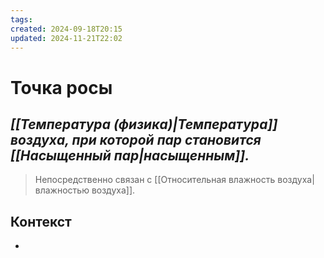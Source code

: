 ```yaml
---
tags: 
created: 2024-09-18T20:15
updated: 2024-11-21T22:02
---
```

# Точка росы

## ***[[Температура (физика)|Температура]] воздуха, при которой пар становится [[Насыщенный пар|насыщенным]].***

> Непосредственно связан с [[Относительная влажность воздуха|влажностью воздуха]].



## Контекст
- 

